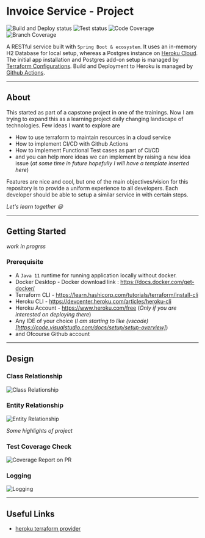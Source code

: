 # Invoice Service - Project


![Build and Deploy status](https://github.com/vyomrastogi/invoice-service/actions/workflows/heroku.yml/badge.svg)
![Test status](https://github.com/vyomrastogi/invoice-service/actions/workflows/gradle.yml/badge.svg)
![Code Coverage](https://github.com/vyomrastogi/invoice-service/blob/main/.github/badges/jacoco.svg)
![Branch Coverage](https://github.com/vyomrastogi/invoice-service/blob/main/.github/badges/branches.svg)


A RESTful service built with `Spring Boot & ecosystem`. It uses an in-memory H2 Database for local setup, whereas a Postgres instance on [Heroku Cloud](https://heroku.com). The initial app installation and Postgres add-on setup is managed by [Terraform Configurations](https://terraform.io). Build and Deployment to Heroku is managed by [Github Actions](https://docs.github.com/en/actions).

---

## About 
This started as part of a capstone project in one of the trainings. Now I am trying to expand this as a learning project daily changing landscape of technologies. Few ideas I want to explore are 
- How to use terraform to maintain resources in a cloud service 
- How to implement CI/CD with Github Actions
- How to implement Functional Test cases as part of CI/CD
- and you can help more ideas we can implement by raising a new idea issue (_at some time in future hopefully I will have a template inserted here_)

Features are nice and cool, but one of the main objectives/vision for this repository is to provide a uniform experience to all developers. Each developer should be able to setup a similar service in with certain steps. 

_Let's learn together :smiley:_

---

## Getting Started 
_work in progrss_

### Prerequisite 
- A `Java 11` runtime for running application locally without docker. 
- Docker Desktop - Docker download link : https://docs.docker.com/get-docker/ 
- Terraform CLI - https://learn.hashicorp.com/tutorials/terraform/install-cli 
- Heroku CLI - https://devcenter.heroku.com/articles/heroku-cli 
- Heroku Account - https://www.heroku.com/free (_Only if you are interested on deploying there_)
- Any IDE of your choice (_I am starting to like (vscode)[https://code.visualstudio.com/docs/setup/setup-overview]_)
- and Ofcourse Github account



---
## Design 

### Class Relationship

![Class Relationship](https://github.com/vyomrastogi/invoice-service/blob/main/static/uml-diagram.png)

### Entity Relationship

![Entity Relationship](https://github.com/vyomrastogi/invoice-service/blob/main/static/er-diagram.png)


_Some highlights of project_

### Test Coverage Check

![Coverage Report on PR](https://github.com/vyomrastogi/invoice-service/blob/main/static/github-testrun-summary.PNG)


### Logging 

![Logging](https://github.com/vyomrastogi/invoice-service/blob/main/static/logging-dashboard.PNG)

---

## Useful Links 

- [heroku terraform provider](https://registry.terraform.io/providers/heroku/heroku/latest/docs)
